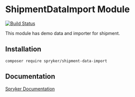 # ShipmentDataImport Module
[![Build Status](https://travis-ci.org/spryker/shipment-data-import.svg)](https://travis-ci.org/spryker/shipment-data-import)

This module has demo data and importer for shipment.

## Installation

```
composer require spryker/shipment-data-import
```

## Documentation

[Spryker Documentation](https://documentation.spryker.com/module_guide/overview.htm)
